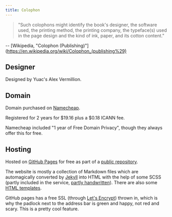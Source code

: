 ```yaml
---
title: Colophon
---
```


> "Such colophons might identify the book's designer, the
> software used, the printing method, the printing company, the
> typeface(s) used in the page design and the kind of ink, paper,
> and its cotton content."

-- [Wikipedia, "Colophon (Publishing)"](https://en.wikipedia.org/wiki/Colophon_(publishing%29)

## Designer

Designed by Yuac's Alex Vermillion.

## Domain

Domain purchased on [Namecheap](https://www.namecheap.com/).

Registered for 2 years for $19.16 plus a $0.18 ICANN fee.

Namecheap included "1 year of Free Domain Privacy", though they
always offer this for free.

## Hosting

Hosted on [GitHub Pages](https://pages.github.com) for free as
part of a [public repository](https://github.com/AVerm/1inavere6).

The website is mostly a collection of Markdown files which are
automagically converted by [Jekyll](https://jekyllrb.com/) into
HTML with the help of some SCSS (partly included in the service,
[partly handwritten](https://github.com/AVerm/1inavere6/tree/main/assets/css)).
There are also some [HTML templates](https://github.com/search?q=repo%3AAVerm%2F1inavere6++language%3AHTML&type=code).

GitHub pages has a free SSL (through [Let's
Encrypt](https://letsencrypt.org/)) thrown in, which is why the
padlock next to the address bar is green and happy, not red and
scary.
This is a pretty cool feature.
